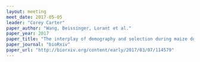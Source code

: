 ```yaml
---
layout: meeting
meet_date: 2017-05-05
leader: "Corey Carter"
paper_author: "Wang, Beissinger, Lorant et al."
paper_year: 2017
paper_title: "The interplay of demography and selection during maize domestication and expansion"
paper_journal: "bioRxiv"
paper_url: "http://biorxiv.org/content/early/2017/03/07/114579"
---
```

